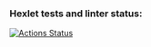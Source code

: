 ### Hexlet tests and linter status:
[![Actions Status](https://github.com/Al-kand/php-project-lvl2/workflows/hexlet-check/badge.svg)](https://github.com/Al-kand/php-project-lvl2/actions)